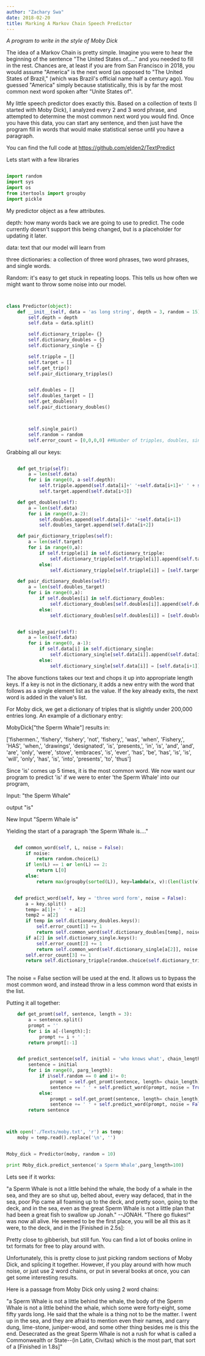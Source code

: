 ```yaml
---
author: "Zachary Swa"
date: 2018-02-20
title: Marking A Markov Chain Speech Predictor
---
```



*A program to write in the style of Moby Dick*

 

The idea of a Markov Chain is pretty simple.  Imagine you were to hear the beginning of the sentence "The United States of....." and you needed to fill in the rest.  Chances are, at least if you are from San Francisco in 2018, you would assume "America" is the next word (as opposed to "The United States of Brazil," (which was Brazil's official name half a century ago).  You guessed "America" simply because statistically, this is by far the most common next word spoken after "Unite States of".

 

My little speech predictor does exactly this.  Based on a collection of texts (I started with Moby Dick), I analyzed every 2 and 3 word phrase, and attempted to determine the most common next word you would find.  Once you have this data, you can start any sentence, and then just have the program fill in words that would make statistical sense until you have a paragraph. 

 

You can find the full code at https://github.com/elden2/TextPredict

 

 

Lets start with a few libraries 



 
```python

import random
import sys
import os
from itertools import groupby
import pickle

```


My predictor object as a few attributes.

 

depth: how many words back we are going to use to predict.  The code currently doesn't support this being changed, but is a placeholder for updating it later.

 

data: text that our model will learn from

 

three dictionaries: a collection of three word phrases, two word phrases, and single words.

 

Random: it's easy to get stuck in repeating loops.  This tells us how often we might want to throw some noise into our model.

 

```python


class Predictor(object):
	def __init__(self, data = 'as long string', depth = 3, random = 15):
		self.depth = depth
		self.data = data.split()

		self.dictionary_tripple= {}
		self.dictionary_doubles = {}
		self.dictionary_single = {}

		self.tripple = []
		self.target = []
		self.get_trip()
		self.pair_dictionary_tripples()


		self.doubles = []
		self.doubles_target = []
		self.get_doubles()
		self.pair_dictionary_doubles()



		self.single_pair()
		self.random = random
		self.error_count = [0,0,0,0] ##Number of tripples, doubles, singles, none used

```



Grabbing all our keys:

 
```python

	def get_trip(self):
		a = len(self.data)
		for i in range(0, a-self.depth):
			self.tripple.append(self.data[i]+' '+self.data[i+1]+' ' + self.data[i+2])
			self.target.append(self.data[i+3])

	def get_doubles(self):
		a = len(self.data)
		for i in range(0,a-2):
			self.doubles.append(self.data[i]+' '+self.data[i+1])
			self.doubles_target.append(self.data[i+2])

	def pair_dictionary_tripples(self):
		a = len(self.target)
		for i in range(0,a):
			if self.tripple[i] in self.dictionary_tripple:
				self.dictionary_tripple[self.tripple[i]].append(self.target[i])
			else:
				self.dictionary_tripple[self.tripple[i]] = [self.target[i]]

	def pair_dictionary_doubles(self):
		a = len(self.doubles_target)
		for i in range(0,a):
			if self.doubles[i] in self.dictionary_doubles:
				self.dictionary_doubles[self.doubles[i]].append(self.doubles_target[i])
			else:
				self.dictionary_doubles[self.doubles[i]] = [self.doubles_target[i]]


	def single_pair(self):
		a = len(self.data)
		for i in range(0, a-1):
			if self.data[i] in self.dictionary_single:
				self.dictionary_single[self.data[i]].append(self.data[i+1])
			else:
				self.dictionary_single[self.data[i]] = [self.data[i+1]]
```



 

The above functions takes our text and chops it up into appropriate length keys.  If a key is not in the dictionary, it adds a new entry with  the word that follows as a single element list as the value.  If the key already exits, the next word is added in the value's list.

 

For Moby dick, we get a dictionary of triples that is slightly under 200,000 entries long.  An example of a dictionary entry:

MobyDick["the Sperm Whale"] results in:

 

['fishermen.', 'fishery', 'fishery', 'not', 'fishery,', 'was', 'when', 'Fishery,', 'HAS', 'when,', 'drawings', 'designated', 'is', 'presents,', 'in', 'is', 'and', 'and', 'are', 'only', 'were', 'stove', 'embraces', 'is', 'ever', 'has', 'be', 'has', 'is', 'is', 'will', 'only', 'has', 'is', 'into', 'presents', 'to', 'thus']

 

 Since 'is' comes up 5 times, it is the most common word.  We now want our program to predict 'is' if we were to enter 'the Sperm Whale' into our program,

 

Input: "the Sperm Whale"

output "is"

New Input "Sperm Whale is"

 

Yielding the start of a paragraph 'the Sperm Whale is...."

 

 ```python

 	def common_word(self, L, noise = False):
		if noise:
			return random.choice(L)
		if len(L) == 1 or len(L) == 2:
			return L[0]
		else:
			return max(groupby(sorted(L)), key=lambda(x, v):(len(list(v)),-L.index(x)))[0]


	def predict_word(self, key = 'three word form', noise = False):
		a = key.split()
		temp= a[1]+ ' ' + a[2]
		temp2 = a[2]
		if temp in self.dictionary_doubles.keys():
			self.error_count[1] += 1
			return self.common_word(self.dictionary_doubles[temp], noise = noise)
		if a[2] in self.dictionary_single.keys():
			self.error_count[2] += 1
			return self.common_word(self.dictionary_single[a[2]], noise = noise)
		self.error_count[3] += 1
		return self.dictionary_tripple[random.choice(self.dictionary_tripple.keys())][0]
			
```

 

The noise = False section will be used at the end.  It allows us to bypass the most common word, and instead throw in a less common word that exists in the list.

 

Putting it all together:

```python
	def get_promt(self, sentence, length = 3):
		a = sentence.split()
		prompt = ''
		for i in a[-(length):]:
			prompt += i + ' '
		return prompt[:-1]


	def predict_sentence(self, initial = 'who knows what', chain_length = 3, parg_length = 1000):
		sentence = initial
		for i in range(0, parg_length):
			if i%self.random == 0 and i!= 0:
				prompt = self.get_promt(sentence, length= chain_length)
				sentence += ' ' + self.predict_word(prompt, noise = True)
			else:
				prompt = self.get_promt(sentence, length= chain_length)
				sentence += ' ' + self.predict_word(prompt, noise = False)
		return sentence
```

```python


with open('./Texts/moby.txt', 'r') as temp:
	moby = temp.read().replace('\n', '')


Moby_dick = Predictor(moby, random = 10)

print Moby_dick.predict_sentence('a Sperm Whale',parg_length=100)

```



 

 

Lets see if it works:

 



 

"a Sperm Whale is not a little behind the whale, the body of a whale in the sea, and they are so shut up, belted about, every way defaced, that in the sea, poor Pip came all foaming up to the deck, and pretty soon, going to the deck, and in the sea, even as the great Sperm Whale is not a little plan that had been a great fish to swallow up Jonah." --JONAH. "There go flukes!" was now all alive. He seemed to be the first place, you will be all this as it were, to the deck, and in the
[Finished in 2.5s]:
 

 

Pretty close to gibberish, but still fun.  You can find a lot of books online in txt formats for free to play around with.

 

Unfortunately, this is pretty close to just picking random sections of Moby Dick, and splicing it together.  However, if you play around with how much noise, or just use 2 word chains, or put in several books at once, you can get some interesting results.

 

Here is a passage from Moby Dick only using 2 word chains:

 

"a Sperm Whale is not a little behind the whale, the body of the Sperm Whale is not a little behind the whale, which some were forty-eight, some fifty yards long. He said that the whale is a thing not to be the matter. I went up in the sea, and they are afraid to mention even their names, and carry dung, lime-stone, juniper-wood, and some other thing besides me is this the end. Desecrated as the great Sperm Whale is not a rush for what is called a Commonwealth or State--(in Latin, Civitas) which is the most part, that sort of a
[Finished in 1.8s]"
